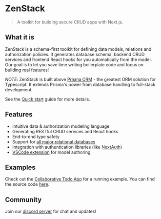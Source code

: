 # ZenStack

> A toolkit for building secure CRUD apps with Next.js.

## What it is

ZenStack is a schema-first toolkit for defining data models, relations and authorization policies. It generates database schema, backend CRUD services and frontend React hooks for you automatically from the model. Our goal is to let you save time writing boilerplate code and focus on building real features!

_NOTE_: ZenStack is built above [Prisma ORM](https://www.prisma.io/) - the greatest ORM solution for Typescript. It extends Prisma's power from database handling to full-stack development.

See the [Quick start](quick-start.md) guide for more details.

## Features

-   Intuitive data & authorization modeling language
-   Generating RESTful CRUD services and React hooks
-   End-to-end type safety
-   Support for [all major relational databases](zmodel-data-source.md#supported-databases)
-   Integration with authentication libraries (like [NextAuth](https://next-auth.js.org/ ':target=_blank'))
-   [VSCode extension](https://marketplace.visualstudio.com/items?itemName=zenstack.zenstack ':target=_blank') for model authoring

## Examples

Check out the [Collaborative Todo App](https://zenstack-todo.vercel.app/ ':target=_blank') for a running example. You can find the source code [here](https://github.com/zenstackhq/todo-demo-sqlite ':target=_blank').

## Community

Join our [discord server](https://go.zenstack.dev/chat ':target=_blank') for chat and updates!

